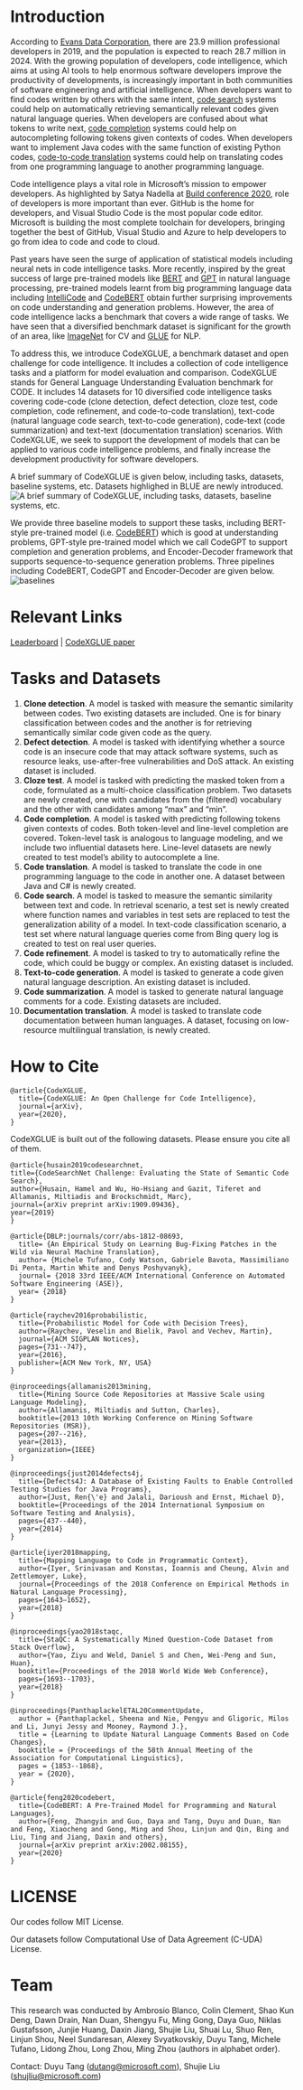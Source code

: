 # Introduction

According to [Evans Data Corporation](https://evansdata.com/press/viewRelease.php?pressID=278), there are 23.9 million professional developers in 2019, and the population is expected to reach 28.7 million in 2024. With the growing population of developers, code intelligence, which aims at using AI tools to help enormous software developers improve the productivity of developments, is increasingly important in both communities of software engineering and artificial intelligence. When developers want to find codes written by others with the same intent, [code search](https://arxiv.org/abs/1909.09436) systems could help on automatically retrieving semantically relevant codes given natural language queries. When developers are confused about what tokens to write next, [code completion](https://arxiv.org/abs/1912.00742) systems could help on autocompleting following tokens given contexts of codes. When developers want to implement Java codes with the same function of existing Python codes, [code-to-code translation](https://arxiv.org/abs/2006.03511) systems could help on translating codes from one programming language to another programming language. 

Code intelligence plays a vital role in Microsoft’s mission to empower developers. As highlighted by Satya Nadella at [Build conference 2020](https://mybuild.microsoft.com/sessions/23912de2-1531-4684-b85a-d57ac30af09e), role of developers is more important than ever. GitHub is the home for developers, and Visual Studio Code is the most popular code editor. Microsoft is building the most complete toolchain for developers, bringing together the best of GitHub, Visual Studio and Azure to help developers to go from idea to code and code to cloud. 

Past years have seen the surge of application of statistical models including neural nets in code intelligence tasks. More recently, inspired by the great success of large pre-trained models like [BERT](https://arxiv.org/abs/1810.04805) and [GPT](https://arxiv.org/abs/1908.09203) in natural language processing, pre-trained models learnt from big programming language data including [IntelliCode](https://arxiv.org/pdf/2005.08025.pdf) and [CodeBERT](https://arxiv.org/pdf/2002.08155.pdf) obtain further surprising improvements on code understanding and generation problems. However, the area of code intelligence lacks a benchmark that covers a wide range of tasks. We have seen that a diversified benchmark dataset is significant for the growth of an area, like [ImageNet](http://image-net.org/) for CV and [GLUE](https://gluebenchmark.com/) for NLP. 

To address this, we introduce CodeXGLUE, a benchmark dataset and open challenge for code intelligence. It includes a collection of code intelligence tasks and a platform for model evaluation and comparison. CodeXGLUE stands for General Language Understanding Evaluation benchmark for CODE. It includes 14 datasets for 10 diversified code intelligence tasks covering code-code (clone detection, defect detection, cloze test, code completion, code refinement, and code-to-code translation), text-code (natural language code search, text-to-code generation), code-text (code summarization) and text-text (documentation translation) scenarios. With CodeXGLUE, we seek to support the development of models that can be applied to various code intelligence problems, and finally increase the development productivity for software developers.  

A brief summary of CodeXGLUE is given below, including tasks, datasets, baseline systems, etc. Datasets highlighed in BLUE are newly introduced. 
![A brief summary of CodeXGLUE, including tasks, datasets, baseline systems, etc.](https://github.com/microsoft/CodeXGLUE/blob/main/tasks.jpg)

We provide three baseline models to support these tasks, including BERT-style pre-trained model (i.e. [CodeBERT](https://github.com/microsoft/CodeBERT)) which is good at understanding problems, GPT-style pre-trained model which we call CodeGPT to support completion and generation problems, and Encoder-Decoder framework that supports sequence-to-sequence generation problems. 
Three pipelines including CodeBERT, CodeGPT and Encoder-Decoder are given below.
![baselines](https://github.com/microsoft/CodeXGLUE/blob/main/baselines.jpg)

# Relevant Links
[Leaderboard](https://microsoft.github.io/CodeXGLUE/) | [CodeXGLUE paper](arxivpaper-to-be-added)

# Tasks and Datasets

1.	**Clone detection**. A model is tasked with measure the semantic similarity between codes. Two existing datasets are included. One is for binary classification between codes and the another is for retrieving semantically similar code given code as the query. 
2.	**Defect detection**. A model is tasked with identifying whether a source code is an insecure code that may attack software systems, such as resource leaks, use-after-free vulnerabilities and DoS attack. An existing dataset is included.
3.	**Cloze test**. A model is tasked with predicting the masked token from a code, formulated as a multi-choice classification problem. Two datasets are newly created, one with candidates from the (filtered) vocabulary and the other with candidates among “max” and “min”. 
4.	**Code completion**. A model is tasked with predicting following tokens given contexts of codes. Both token-level and line-level completion are covered. Token-level task is analogous to language modeling, and we include two influential datasets here. Line-level datasets are newly created to test model’s ability to autocomplete a line. 
5.	**Code translation**.  A model is tasked to translate the code in one programming language to the code in another one. A dataset between Java and C# is newly created.
6.	**Code search**. A model is tasked to measure the semantic similarity between text and code. In retrieval scenario, a test set is newly created where function names and variables in test sets are replaced to test the generalization ability of a model. In text-code classification scenario, a test set where natural language queries come from Bing query log is created to test on real user queries.
7.	**Code refinement**. A model is tasked to try to automatically refine the code, which could be buggy or complex. An existing dataset is included.
8.	**Text-to-code generation**. A model is tasked to generate a code given natural language description. An existing dataset is included.
9.	**Code summarization**. A model is tasked to generate natural language comments for a code. Existing datasets are included.  
10.	**Documentation translation**. A model is tasked to translate code documentation between human languages. A dataset, focusing on low-resource multilingual translation, is newly created.

# How to Cite
<pre><code>@article{CodeXGLUE,
  title={CodeXGLUE: An Open Challenge for Code Intelligence},
  journal={arXiv},
  year={2020},
}</code></pre>

CodeXGLUE is built out of the following datasets. Please ensure you cite all of them.

<pre><code>@article{husain2019codesearchnet,
title={CodeSearchNet Challenge: Evaluating the State of Semantic Code Search},
author={Husain, Hamel and Wu, Ho-Hsiang and Gazit, Tiferet and Allamanis, Miltiadis and Brockschmidt, Marc},
journal={arXiv preprint arXiv:1909.09436},
year={2019}
}</code></pre>

<pre><code>@article{DBLP:journals/corr/abs-1812-08693,
  title= {An Empirical Study on Learning Bug-Fixing Patches in the Wild via Neural Machine Translation},
  author= {Michele Tufano, Cody Watson, Gabriele Bavota, Massimiliano Di Penta, Martin White and Denys Poshyvanyk},
  journal= {2018 33rd IEEE/ACM International Conference on Automated Software Engineering (ASE)},
  year= {2018}
}</code></pre>

<pre><code>@article{raychev2016probabilistic, 
  title={Probabilistic Model for Code with Decision Trees},
  author={Raychev, Veselin and Bielik, Pavol and Vechev, Martin},
  journal={ACM SIGPLAN Notices},
  pages={731--747},
  year={2016},
  publisher={ACM New York, NY, USA}
}</code></pre>

<pre><code>@inproceedings{allamanis2013mining, 
  title={Mining Source Code Repositories at Massive Scale using Language Modeling},
  author={Allamanis, Miltiadis and Sutton, Charles},
  booktitle={2013 10th Working Conference on Mining Software Repositories (MSR)},
  pages={207--216},
  year={2013},
  organization={IEEE}
}</code></pre>

<pre><code>@inproceedings{just2014defects4j,
  title={Defects4J: A Database of Existing Faults to Enable Controlled Testing Studies for Java Programs},
  author={Just, Ren{\'e} and Jalali, Darioush and Ernst, Michael D},
  booktitle={Proceedings of the 2014 International Symposium on Software Testing and Analysis},
  pages={437--440},
  year={2014}
}</code></pre>

<pre><code>@article{iyer2018mapping,
  title={Mapping Language to Code in Programmatic Context},
  author={Iyer, Srinivasan and Konstas, Ioannis and Cheung, Alvin and Zettlemoyer, Luke},
  journal={Proceedings of the 2018 Conference on Empirical Methods in Natural Language Processing},
  pages={1643–1652},
  year={2018}
}</code></pre>

<pre><code>@inproceedings{yao2018staqc,
  title={StaQC: A Systematically Mined Question-Code Dataset from Stack Overflow},
  author={Yao, Ziyu and Weld, Daniel S and Chen, Wei-Peng and Sun, Huan},
  booktitle={Proceedings of the 2018 World Wide Web Conference},
  pages={1693--1703},
  year={2018}
}</code></pre>

<pre><code>@inproceedings{PanthaplackelETAL20CommentUpdate,
  author = {Panthaplackel, Sheena and Nie, Pengyu and Gligoric, Milos and Li, Junyi Jessy and Mooney, Raymond J.},
  title = {Learning to Update Natural Language Comments Based on Code Changes},
  booktitle = {Proceedings of the 58th Annual Meeting of the Association for Computational Linguistics},
  pages = {1853--1868},
  year = {2020},
}</code></pre>

<pre><code>@article{feng2020codebert,
  title={CodeBERT: A Pre-Trained Model for Programming and Natural Languages},
  author={Feng, Zhangyin and Guo, Daya and Tang, Duyu and Duan, Nan and Feng, Xiaocheng and Gong, Ming and Shou, Linjun and Qin, Bing and Liu, Ting and Jiang, Daxin and others},
  journal={arXiv preprint arXiv:2002.08155},
  year={2020}
}</code></pre>

# LICENSE
Our codes follow MIT License.

Our datasets follow Computational Use of Data Agreement (C-UDA) License.

# Team
This research was conducted by Ambrosio Blanco, Colin Clement, Shao Kun Deng, Dawn Drain, Nan Duan, Shengyu Fu, Ming Gong, Daya Guo, Niklas Gustafsson, Junjie Huang, Daxin Jiang,  Shujie Liu, Shuai Lu, Shuo Ren, Linjun Shou, Neel Sundaresan, Alexey Svyatkovskiy, Duyu Tang, Michele Tufano, Lidong Zhou, Long Zhou, Ming Zhou (authors in alphabet order). 

Contact: Duyu Tang (dutang@microsoft.com), Shujie Liu (shujliu@microsoft.com)
